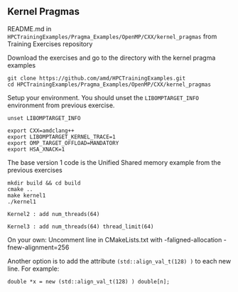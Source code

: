 ## Kernel Pragmas

README.md in `HPCTrainingExamples/Pragma_Examples/OpenMP/CXX/kernel_pragmas` from Training Exercises repository

Download the exercises and go to the directory with the kernel pragma examples

```
git clone https://github.com/amd/HPCTrainingExamples.git
cd HPCTrainingExamples/Pragma_Examples/OpenMP/CXX/kernel_pragmas
```

Setup your environment. You should unset the `LIBOMPTARGET_INFO` environment from previous exercise.

```
unset LIBOMPTARGET_INFO
```

```
export CXX=amdclang++
export LIBOMPTARGET_KERNEL_TRACE=1
export OMP_TARGET_OFFLOAD=MANDATORY
export HSA_XNACK=1
```

The base version 1 code is the Unified Shared memory example from the previous exercises

```
mkdir build && cd build
cmake ..
make kernel1
./kernel1
```

`Kernel2 : add num_threads(64)`

`Kernel3 : add num_threads(64) thread_limit(64)`

On your own: Uncomment line in CMakeLists.txt with -faligned-allocation -fnew-alignment=256

Another option is to add the attribute `(std::align_val_t(128) )` to each new line. For example:

```
double *x = new (std::align_val_t(128) ) double[n];
```

